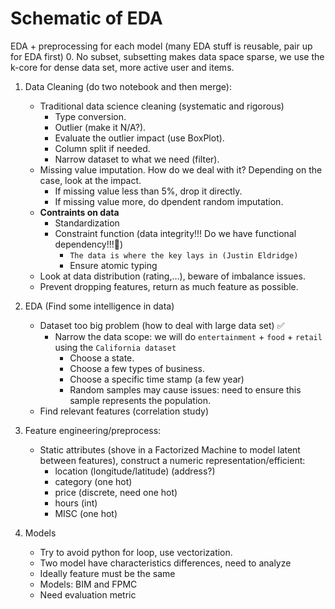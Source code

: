 # Schematic of EDA

EDA + preprocessing for each model (many EDA stuff is reusable, pair up for EDA first)
0. No subset, subsetting makes data space sparse, we use the k-core for dense data set, more active user and items.
1. Data Cleaning (do two notebook and then merge):
    - Traditional data science cleaning (systematic and rigorous)
        - Type conversion.
        - Outlier (make it N/A?).
        - Evaluate the outlier impact (use BoxPlot).
        - Column split if needed.
        - Narrow dataset to what we need (filter).
    - Missing value imputation. How do we deal with it? Depending on the case, look at the impact.
        - If missing value less than 5%, drop it directly.
        - If missing value more, do dpendent random imputation.
    - **Contraints on data**
        - Standardization
        - Constraint function (data integrity!!! Do we have functional dependency!!!🤪)
            - `The data is where the key lays in (Justin Eldridge)`
            - Ensure atomic typing
    - Look at data distribution (rating,...), beware of imbalance issues.
    - Prevent dropping features, return as much feature as possible.

2. EDA (Find some intelligence in data)
    - Dataset too big problem (how to deal with large data set) ✅
        - Narrow the data scope: we will do `entertainment` + `food` + `retail` using the `California dataset`
            - Choose a state.
            - Choose a few types of business.
            - Choose a specific time stamp (a few year)
            - Random samples may cause issues: need to ensure this sample represents the population.
    - Find relevant features (correlation study)

3. Feature engineering/preprocess:
    - Static attributes (shove in a Factorized Machine to model latent between features), construct a numeric representation/efficient:
        - location (longitude/latitude) (address?)
        - category (one hot)
        - price (discrete, need one hot)
        - hours (int)
        - MISC (one hot)

4. Models
    - Try to avoid python for loop, use vectorization.
    - Two model have characteristics differences, need to analyze
    - Ideally feature must be the same
    - Models: BIM and FPMC
    - Need evaluation metric
